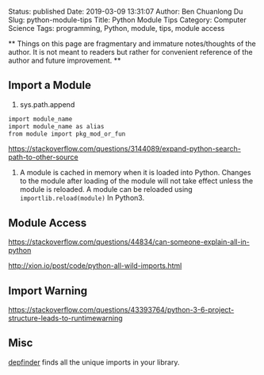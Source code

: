 Status: published
Date: 2019-03-09 13:31:07
Author: Ben Chuanlong Du
Slug: python-module-tips
Title: Python Module Tips
Category: Computer Science
Tags: programming, Python, module, tips, module access

**
Things on this page are
fragmentary and immature notes/thoughts of the author.
It is not meant to readers
but rather for convenient reference of the author and future improvement.
**

## Import a Module

1. sys.path.append

```bash
import module_name
import module_name as alias
from module import pkg_mod_or_fun
```

https://stackoverflow.com/questions/3144089/expand-python-search-path-to-other-source


1. A module is cached in memory when it is loaded into Python.
    Changes to the module after loading of the module will not take effect
	unless the module is reloaded.
	A module can be reloaded using `importlib.reload(module)` In Python3.

## Module Access

https://stackoverflow.com/questions/44834/can-someone-explain-all-in-python

http://xion.io/post/code/python-all-wild-imports.html



## Import Warning

https://stackoverflow.com/questions/43393764/python-3-6-project-structure-leads-to-runtimewarning


## Misc

[depfinder](https://github.com/ericdill/depfinder) finds all the unique imports in your library.

